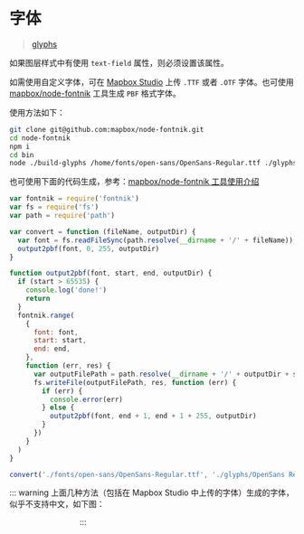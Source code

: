 # 字体

> [glyphs](https://docs.mapbox.com/mapbox-gl-js/style-spec/glyphs/)

如果图层样式中有使用 `text-field` 属性，则必须设置该属性。

如需使用自定义字体，可在 [Mapbox Studio](https://studio.mapbox.com/) 上传 `.TTF` 或者 `.OTF` 字体。也可使用 [mapbox/node-fontnik](https://github.com/mapbox/node-fontnik) 工具生成 `PBF` 格式字体。

使用方法如下：

```sh
git clone git@github.com:mapbox/node-fontnik.git
cd node-fontnik
npm i
cd bin
node ./build-glyphs /home/fonts/open-sans/OpenSans-Regular.ttf ./glyphs/OpenSans Regular
```

也可使用下面的代码生成，参考：[mapbox/node-fontnik 工具使用介绍](https://www.jianshu.com/p/23634e54487e)

```js
var fontnik = require('fontnik')
var fs = require('fs')
var path = require('path')

var convert = function (fileName, outputDir) {
  var font = fs.readFileSync(path.resolve(__dirname + '/' + fileName))
  output2pbf(font, 0, 255, outputDir)
}

function output2pbf(font, start, end, outputDir) {
  if (start > 65535) {
    console.log('done!')
    return
  }
  fontnik.range(
    {
      font: font,
      start: start,
      end: end,
    },
    function (err, res) {
      var outputFilePath = path.resolve(__dirname + '/' + outputDir + start + '-' + end + '.pbf')
      fs.writeFile(outputFilePath, res, function (err) {
        if (err) {
          console.error(err)
        } else {
          output2pbf(font, end + 1, end + 1 + 255, outputDir)
        }
      })
    }
  )
}

convert('./fonts/open-sans/OpenSans-Regular.ttf', './glyphs/OpenSans Regular/')
```

::: warning
上面几种方法（包括在 Mapbox Studio 中上传的字体）生成的字体，似乎不支持中文，如下图：

<img :src="$withBase('/assets/images/fonts.png')" width="120" />
:::
